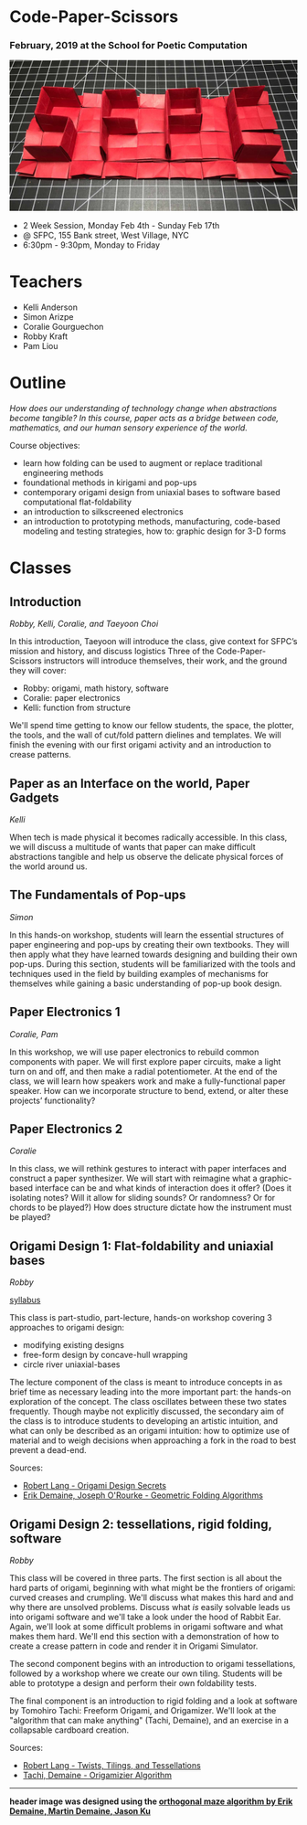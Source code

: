 # Code-Paper-Scissors

### February, 2019 at the School for Poetic Computation

![Maze Folding](assets/sfpc-maze-folding.jpg)

- 2 Week Session, Monday Feb 4th - Sunday Feb 17th
- @ SFPC, 155 Bank street, West Village, NYC
- 6:30pm - 9:30pm, Monday to Friday

# Teachers

- Kelli Anderson
- Simon Arizpe
- Coralie Gourguechon
- Robby Kraft
- Pam Liou

# Outline

*How does our understanding of technology change when abstractions become tangible? In this course, paper acts as a bridge between code, mathematics, and our human sensory experience of the world.*

Course objectives:

- learn how folding can be used to augment or replace traditional engineering methods
- foundational methods in kirigami and pop-ups
- contemporary origami design from uniaxial bases to software based computational flat-foldability
- an introduction to silkscreened electronics
- an introduction to prototyping methods, manufacturing, code-based modeling and testing strategies, how to: graphic design for 3-D forms


# Classes

## Introduction

*Robby, Kelli, Coralie, and Taeyoon Choi*

In this introduction, Taeyoon will introduce the class, give context for SFPC’s mission and history, and discuss logistics  Three of the Code-Paper-Scissors instructors will introduce themselves, their work, and the ground they will cover:

- Robby: origami, math history, software
- Coralie: paper electronics
- Kelli: function from structure

We'll spend time getting to know our fellow students, the space, the plotter, the tools, and the wall of cut/fold pattern dielines and templates. We will finish the evening with our first origami activity and an introduction to crease patterns.

## Paper as an Interface on the world, Paper Gadgets

*Kelli*

When tech is made physical it becomes radically accessible. In this class, we will discuss a multitude of wants that paper can make difficult abstractions tangible and help us observe the delicate physical forces of the world around us.


## The Fundamentals of Pop-ups

*Simon*

In this hands-on workshop, students will learn the essential structures of paper engineering and pop-ups by creating their own textbooks. They will then apply what they have learned towards designing and building their own pop-ups.  During this section, students will be familiarized with the tools and techniques used in the field by building examples of mechanisms for themselves while gaining a basic understanding of pop-up book design. 

## Paper Electronics 1

*Coralie, Pam*

In this workshop, we will use paper electronics to rebuild common components with paper. We will first explore paper circuits, make a light turn on and off, and then make a radial potentiometer. At the end of the class, we will learn how speakers work and make a fully-functional paper speaker. How can we incorporate structure to bend, extend, or alter these projects’ functionality?

## Paper Electronics 2

*Coralie*

In this class, we will rethink gestures to interact with paper interfaces and construct a paper synthesizer. We will start with reimagine what a graphic-based interface can be and what kinds of interaction does it offer? (Does it isolating notes? Will it allow for sliding sounds? Or randomness? Or for chords to be played?)  How does structure dictate how the instrument must be played?

## Origami Design 1: Flat-foldability and uniaxial bases

*Robby*

[syllabus](https://paper.dropbox.com/doc/Origami-Design-1--AWnpyO25FCHwsHAJjaT94rbkAQ-8igCiI3wEzS3887lUpEiA)

This class is part-studio, part-lecture, hands-on workshop covering 3 approaches to origami design: 

- modifying existing designs
- free-form design by concave-hull wrapping
- circle river uniaxial-bases

The lecture component of the class is meant to introduce concepts in as brief time as necessary leading into the more important part: the hands-on exploration of the concept. The class oscillates between these two states frequently. Though maybe not explicitly discussed, the secondary aim of the class is to introduce students to developing an artistic intuition, and what can only be described as an origami intuition: how to optimize use of material and to weigh decisions when approaching a fork in the road to best prevent a dead-end.

Sources:

- [Robert Lang - Origami Design Secrets](https://www.amazon.com/Origami-Design-Secrets-Mathematical-Methods/dp/1568814364/)
- [Erik Demaine, Joseph O'Rourke - Geometric Folding Algorithms](https://www.amazon.com/Geometric-Folding-Algorithms-Linkages-Polyhedra/dp/0521857570)


## Origami Design 2: tessellations, rigid folding, software

*Robby*

This class will be covered in three parts. The first section is all about the hard parts of origami, beginning with what might be the frontiers of origami: curved creases and crumpling. We'll discuss what makes this hard and and why there are unsolved problems. Discuss what *is* easily solvable leads us into origami software and we'll take a look under the hood of Rabbit Ear. Again, we'll look at some difficult problems in origami software and what makes them hard. We'll end this section with a demonstration of how to create a crease pattern in code and render it in Origami Simulator.

The second component begins with an introduction to origami tessellations, followed by a workshop where we create our own tiling. Students will be able to prototype a design and perform their own foldability tests.

The final component is an introduction to rigid folding and a look at software by Tomohiro Tachi: Freeform Origami, and Origamizer. We'll look at the "algorithm that can make anything" (Tachi, Demaine), and an exercise in a collapsable cardboard creation.

Sources:

- [Robert Lang - Twists, Tilings, and Tessellations](https://www.amazon.com/Twists-Tilings-Tessellations-Mathematical-Geometric/dp/1568812329/)
- [Tachi, Demaine - Origamizier Algorithm](https://pdfs.semanticscholar.org/758b/3b9cea1b8391a73ff68846011c7f480fe7a0.pdf)


---

**header image was designed using the [orthogonal maze algorithm by Erik Demaine, Martin Demaine, Jason Ku](http://erikdemaine.org/fonts/maze/?text=SFPC)**